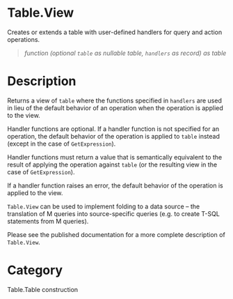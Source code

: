 ﻿# Table.View
Creates or extends a table with user-defined handlers for query and action operations.
> _function (optional <code>table</code> as nullable table, <code>handlers</code> as record) as table_
# Description 
<p>Returns a view of <code>table</code> where the functions specified in <code>handlers</code> are used in lieu of the default behavior of an operation when the operation is applied to the view.</p>
<p>Handler functions are optional. If a handler function is not specified for an operation, the default behavior of the operation is applied to <code>table</code> instead (except in the case of <code>GetExpression</code>).</p>
<p>Handler functions must return a value that is semantically equivalent to the result of applying the operation against <code>table</code> (or the resulting view in the case of <code>GetExpression</code>).</p>
<p>If a handler function raises an error, the default behavior of the operation is applied to the view.</p>
<p><code>Table.View</code> can be used to implement folding to a data source – the translation of M queries into source-specific queries (e.g. to create T-SQL statements from M queries).</p>
<p>Please see the published documentation for a more complete description of <code>Table.View</code>.</p>

# Category 
Table.Table construction
